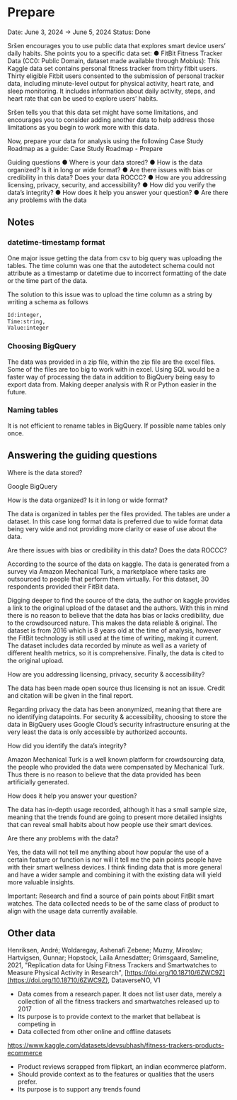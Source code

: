 # Prepare

Date: June 3, 2024 → June 5, 2024
Status: Done

Sršen encourages you to use public data that explores smart device users’ daily habits. She points you to a specific data set:
● FitBit Fitness Tracker Data (CC0: Public Domain, dataset made available through Mobius): This Kaggle data set contains personal fitness tracker from thirty fitbit users. Thirty eligible Fitbit users consented to the submission of personal tracker data, including minute-level output for physical activity, heart rate, and sleep monitoring. It includes information about daily activity, steps, and heart rate that can be used to explore users’ habits.

Sršen tells you that this data set might have some limitations, and encourages you to consider adding another data to help address those limitations as you begin to work more with this data.

Now, prepare your data for analysis using the following Case Study Roadmap as a guide:
Case Study Roadmap - Prepare

Guiding questions
● Where is your data stored?
● How is the data organized? Is it in long or wide format?
● Are there issues with bias or credibility in this data? Does your data ROCCC?
● How are you addressing licensing, privacy, security, and accessibility?
● How did you verify the data’s integrity?
● How does it help you answer your question?
● Are there any problems with the data

## Notes

### datetime-timestamp format

One major issue getting the data from csv to big query was uploading the tables. The time column was one that the autodetect schema could not attribute as a timestamp or datetime due to incorrect formatting of the date or the time part of the data. 

The solution to this issue was to upload the time column as a string by writing a schema as follows

```markdown
Id:integer,
Time:string,
Value:integer
```

### Choosing BigQuery

The data was provided in a zip file, within the zip file are the excel files. Some of the files are too big to work with in excel. Using SQL would be a faster way of processing the data in addition to BigQuery being easy to export data from. Making deeper analysis with R or Python easier in the future.

### Naming tables

It is not efficient to rename tables in BigQuery. If possible name tables only once.

## Answering the guiding questions

Where is the data stored?

Google BigQuery

How is the data organized? Is it in long or wide format?

The data is organized in tables per the files provided. The tables are under a dataset. In this case long format data is preferred due to wide format data being very wide and not providing more clarity or ease of use about the data.

Are there issues with bias or credibility in this data? Does the data ROCCC?

According to the source of the data on kaggle. The data is generated from a survey via Amazon Mechanical Turk, a marketplace where tasks are outsourced to people that perform them virtually. For this dataset, 30 respondents provided their FitBit data.

Digging deeper to find the source of the data, the author on kaggle provides a link to the original upload of the dataset and the authors. With this in mind there is no reason to believe that the data has bias or lacks credibility, due to the crowdsourced nature. This makes the data reliable & original. The dataset is from 2016 which is 8 years old at the time of analysis, however the FitBit technology is still used at the time of writing, making it current. The dataset includes data recorded by minute as well as a variety of different health metrics, so it is comprehensive. Finally, the data is cited to the original upload.

How are you addressing licensing, privacy, security & accessibility?

The data has been made open source thus licensing is not an issue. Credit and citation will be given in the final report.

Regarding privacy the data has been anonymized, meaning that there are no identifying datapoints. For security & accessibility, choosing to store the data in BigQuery uses Google Cloud’s security infrastructure ensuring at the very least the data is only accessible by authorized accounts.

How did you identify the data’s integrity?

Amazon Mechanical Turk is a well known platform for crowdsourcing data, the people who provided the data were compensated by Mechanical Turk. Thus there is no reason to believe that the data provided has been artificially generated.

How does it help you answer your question?

The data has in-depth usage recorded, although it has a small sample size, meaning that the trends found are going to present more detailed insights that can reveal small habits about how people use their smart devices. 

Are there any problems with the data?

Yes, the data will not tell me anything about how popular the use of a certain feature or function is nor will it tell me the pain points people have with their smart wellness devices. I think finding data that is more general and have a wider sample and combining it with the existing data will yield more valuable insights.

Important: Research and find a source of pain points about FitBit smart watches. The data collected needs to be of the same class of product to align with the usage data currently available.

## Other data

Henriksen, André; Woldaregay, Ashenafi Zebene; Muzny, Miroslav; Hartvigsen, Gunnar; Hopstock, Laila Arnesdatter; Grimsgaard, Sameline, 2021, "Replication data for Using Fitness Trackers and Smartwatches to Measure Physical Activity in Research", [https://doi.org/10.18710/6ZWC9Z](https://doi.org/10.18710/6ZWC9Z), DataverseNO, V1

- Data comes from a research paper. It does not list user data, merely a collection of all the fitness trackers and smartwatches released up to 2017
- Its purpose is to provide context to the market that bellabeat is competing in
- Data collected from other online and offline datasets

https://www.kaggle.com/datasets/devsubhash/fitness-trackers-products-ecommerce

- Product reviews scrapped from flipkart, an indian ecommerce platform.
- Should provide context as to the features or qualities that the users prefer.
- Its purpose is to support any trends found
